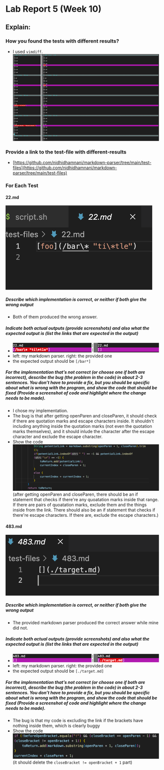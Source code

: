 # Lab Report 5 (Week 10)

## Explain:
### How you found the tests with different results?
- I used `vimdiff`. ![vimdiff](./lab-report-5-images//vimdiff.png)
### Provide a link to the test-file with different-results
- [https://github.com/nidhidhamnani/markdown-parser/tree/main/test-files](https://github.com/nidhidhamnani/markdown-parser/tree/main/test-files)
### For Each Test
#### 22.md
![22](./lab-report-5-images/22.png)
##### Describe which implementation is correct, or neither if both give the wrong output
- Both of them produced the wrong answer.
##### Indicate both actual outputs (provide screenshots) and also what the expected output is (list the links that are expected in the output)
- ![vimdiff-22](./lab-report-5-images/vimdiff-22.png)
- left: my markdown parser. right: the provided one
- the expected output should be `[/bar*]`
##### For the implementation that’s not correct (or choose one if both are incorrect), describe the bug (the problem in the code) in about 2-3 sentences. You don’t have to provide a fix, but you should be specific about what is wrong with the program, and show the code that should be fixed (Provide a screenshot of code and highlight where the change needs to be made).
- I chose my implementation.
- The bug is that after getting openParen and closeParen, it should check if there are quotation marks and escape characters inside. It shouldn't including anything inside the quotation marks (not even the quotation marks themselves), and it should inlude the character after the escape character and exclude the escape character.
- Show the code
![code1](./lab-report-5-images/code1.png) (after getting openParen and closeParen, there should be an if statement that checks if there're any quoatation marks inside that range. If there are pairs of quoatation marks, exclude them and the things inside from the link. There should also be an if statement that checks if there're escape characters. If there are, exclude the escape characters.)
#### 483.md
![483](./lab-report-5-images/483.png)
##### Describe which implementation is correct, or neither if both give the wrong output
- The provided markdown parser produced the correct answer while mine did not.
##### Indicate both actual outputs (provide screenshots) and also what the expected output is (list the links that are expected in the output)
- ![vimdiff-483](./lab-report-5-images/vimdiff-483.png)
- left: my markdown parser. right: the provided one
- the expected output should be `[./target.md]`
##### For the implementation that’s not correct (or choose one if both are incorrect), describe the bug (the problem in the code) in about 2-3 sentences. You don’t have to provide a fix, but you should be specific about what is wrong with the program, and show the code that should be fixed (Provide a screenshot of code and highlight where the change needs to be made).
- The bug is that my code is excluding the link if the brackets have nothing inside them, which is clearly buggy
- Show the code
![code2](./lab-report-5-images/code2.png) (it should delete the `closeBracket != openBracket + 1` part)